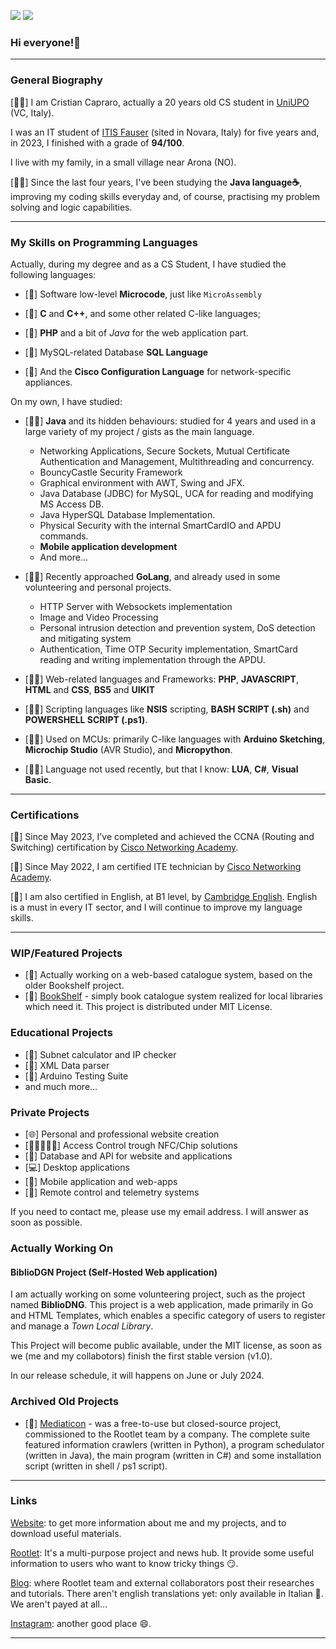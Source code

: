 <!-- Profile Badges -->
[![](https://img.shields.io/github/followers/cristiancrazy?style=social)](https://github.com/cristiancrazy)
[![](https://komarev.com/ghpvc/?username=cristiancrazy&style=flat&color=red)](https://github.com/cristiancrazy)
<!-- General Informations Here -->
### Hi everyone!👋

---------------------------------------------------------------------------------------------------------------
### General Biography
[🤷‍♂️] I am Cristian Capraro, actually a 20 years old CS student in [UniUPO](https://disit.uniupo.it/it) (VC, Italy).

I was an IT student of [ITIS Fauser](https://www.fauser.edu) (sited in Novara, Italy) for five years and, in 2023, I finished with a grade of **94/100**. 

I live with my family, in a small village near Arona (NO).

[👨‍💻] Since the last four years, I've been studying the **Java language☕**, improving my coding skills everyday and, of course, practising my problem solving and logic capabilities.

---------------------------------------------------------------------------------------------------------------
<!-- Languages Here -->
### My Skills on Programming Languages 

Actually, during my degree and as a CS Student, I have studied the following languages:

- [📖] Software low-level **Microcode**,  just like `MicroAssembly`

- [📖] **C** and **C++**, and some other related C-like languages;

- [📖] **PHP** and a bit of *Java* for the web application part.

- [📖] MySQL-related Database **SQL Language**

- [📖] And the **Cisco Configuration Language** for network-specific appliances.

On my own, I have studied:

- [👨‍💻] **Java** and its hidden behaviours: studied for 4 years and used in a large variety of my project / gists as the main language.
  - Networking Applications, Secure Sockets, Mutual Certificate Authentication and Management, Multithreading and concurrency.
  - BouncyCastle Security Framework
  - Graphical environment with AWT, Swing and JFX.
  - Java Database (JDBC) for MySQL, UCA for reading and modifying MS Access DB.
  - Java HyperSQL Database Implementation.
  - Physical Security with the internal SmartCardIO and APDU commands.
  - **Mobile application development**
  - And more...

- [👨‍💻] Recently approached **GoLang**, and already used in some volunteering and personal projects.
  - HTTP Server with Websockets implementation
  - Image and Video Processing
  - Personal intrusion detection and prevention system, DoS detection and mitigating system
  - Authentication, Time OTP Security implementation, SmartCard reading and writing implementation through the APDU.

- [👨‍💻] Web-related languages and Frameworks: **PHP**, **JAVASCRIPT**, **HTML** and **CSS**, **BS5** and **UIKIT**

- [👨‍💻] Scripting languages like **NSIS** scripting, **BASH SCRIPT (.sh)** and **POWERSHELL SCRIPT (.ps1)**.

- [👨‍💻] Used on MCUs: primarily C-like languages with **Arduino Sketching**, **Microchip Studio** (AVR Studio),
  and **Micropython**. 

- [👨‍💻] Language not used recently, but that I know: **LUA**, **C#**, **Visual Basic**.

---------------------------------------------------------------------------------------------------------------
<!-- Certifications Here -->
### Certifications

[📖] Since May 2023, I've completed and achieved the CCNA (Routing and Switching) certification by [Cisco Networking Academy](https://www.netacad.com/).

[📖] Since May 2022, I am certified ITE technician by [Cisco Networking Academy](https://www.netacad.com/).

[📖] I am also certified in English, at B1 level, by [Cambridge English](https://www.cambridgeenglish.org/). English is a must in every IT sector, and I will continue to improve my language skills.

---------------------------------------------------------------------------------------------------------------
<!-- Main projects informations here -->
### WIP/Featured Projects

- [🔭] Actually working on a web-based catalogue system, based on the older Bookshelf project.
- [🔭] [BookShelf](https://bookshelf.rootlet.it) - simply book catalogue system realized for local libraries which need it.
This project is distributed under MIT License.

### Educational Projects

- [🔭] Subnet calculator and IP checker
- [🔭] XML Data parser
- [🔭] Arduino Testing Suite
- and much more...

### Private Projects

- [🌐] Personal and professional website creation
- [👨🏻‍🤝‍👨🏻] Access Control trough NFC/Chip solutions
- [🔎] Database and API for website and applications
- [💻] Desktop applications 
- [📲] Mobile application and web-apps
- [🔐] Remote control and telemetry systems

If you need to contact me, please use my email address.
I will answer as soon as possible.

### Actually Working On

#### BiblioDGN Project (Self-Hosted Web application)

I am actually working on some volunteering project, such as the project named **BiblioDNG**.
This project is a web application, made primarily in Go and HTML Templates, which enables
a specific category of users to register and manage a *Town Local Library*.

This Project will become public available, under the MIT license, 
as soon as we (me and my collabotors) finish the first stable version (v1.0).

In our release schedule, it will happens on June or July 2024.

### Archived Old Projects
- [🔭] [Mediaticon](https://mediaticon.rootlet.it) - was a free-to-use but closed-source project, commissioned
to the Rootlet team by a company. 
The complete suite featured information crawlers (written in Python), a program schedulator
(written in Java), the main program (written in C#) and some installation script (written in shell / ps1 script).

-----------------------------------------------------------------------------------------------------------------
<!-- Links to external websites and social platforms -->
### Links

[Website](https://me.cristiancrazy.it): to get more information about me and my projects, and to download useful materials.

[Rootlet](https://rootlet.it): It's a multi-purpose project and news hub. It provide some useful information to users who want to 
know tricky things 😏.

[Blog](https://blog.rootlet.it): where Rootlet team and external collaborators post their researches and tutorials.
There aren't english translations yet: only available in Italian 🍕. We aren't payed at all...

[Instagram](https://instagram.com/it.cristiancrazy): another good place 😄.

---------------------------------------------------------------------------------------------------------------
